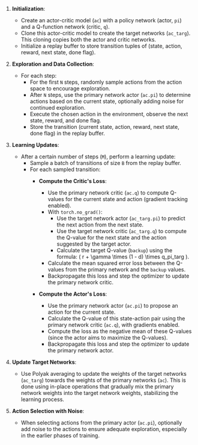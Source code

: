 1. **Initialization**:
   - Create an actor-critic model (`ac`) with a policy network (actor, `pi`) and a Q-function network (critic, `q`).
   - Clone this actor-critic model to create the target networks (`ac_targ`). This cloning copies both the actor and critic networks.
   - Initialize a replay buffer to store transition tuples of (state, action, reward, next state, done flag).

2. **Exploration and Data Collection**:
   - For each step:
     - For the first `N` steps, randomly sample actions from the action space to encourage exploration.
     - After `N` steps, use the primary network actor (`ac.pi`) to determine actions based on the current state, optionally adding noise for continued exploration.
     - Execute the chosen action in the environment, observe the next state, reward, and done flag.
     - Store the transition (current state, action, reward, next state, done flag) in the replay buffer.

3. **Learning Updates**:
   - After a certain number of steps (`M`), perform a learning update:
     - Sample a batch of transitions of size `B` from the replay buffer.
     - For each sampled transition:
       - **Compute the Critic's Loss**:
         - Use the primary network critic (`ac.q`) to compute Q-values for the current state and action (gradient tracking enabled).
         - With `torch.no_grad()`:
           - Use the target network actor (`ac_targ.pi`) to predict the next action from the next state.
           - Use the target network critic (`ac_targ.q`) to compute the Q-value for the next state and the action suggested by the target actor.
           - Calculate the target Q-value (`backup`) using the formula: \( r + \gamma \times (1 - d) \times q\_pi\_targ \).
         - Calculate the mean squared error loss between the Q-values from the primary network and the `backup` values.
         - Backpropagate this loss and step the optimizer to update the primary network critic.

       - **Compute the Actor's Loss**:
         - Use the primary network actor (`ac.pi`) to propose an action for the current state.
         - Calculate the Q-value of this state-action pair using the primary network critic (`ac.q`), with gradients enabled.
         - Compute the loss as the negative mean of these Q-values (since the actor aims to maximize the Q-values).
         - Backpropagate this loss and step the optimizer to update the primary network actor.

4. **Update Target Networks**:
   - Use Polyak averaging to update the weights of the target networks (`ac_targ`) towards the weights of the primary networks (`ac`). This is done using in-place operations that gradually mix the primary network weights into the target network weights, stabilizing the learning process.

5. **Action Selection with Noise**:
   - When selecting actions from the primary actor (`ac.pi`), optionally add noise to the actions to ensure adequate exploration, especially in the earlier phases of training.

